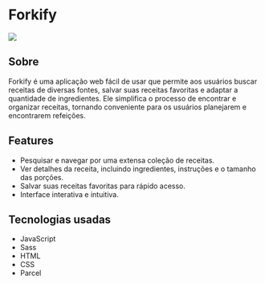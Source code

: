 # Forkify
<img src="https://i.imgur.com/YEmDuWu.png">

## Sobre
Forkify é uma aplicação web fácil de usar que permite aos usuários buscar receitas de diversas fontes, salvar suas receitas favoritas e adaptar a quantidade de ingredientes. Ele simplifica o processo de encontrar e organizar receitas, tornando conveniente para os usuários planejarem e encontrarem refeições.

## Features
- Pesquisar e navegar por uma extensa coleção de receitas.
- Ver detalhes da receita, incluindo ingredientes, instruções e o tamanho das porções.
- Salvar suas receitas favoritas para rápido acesso.
- Interface interativa e intuitiva.

## Tecnologias usadas
- JavaScript
- Sass
- HTML
- CSS
- Parcel
